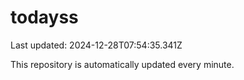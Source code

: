 # todayss
Last updated: 2024-12-28T07:54:35.341Z

This repository is automatically updated every minute.